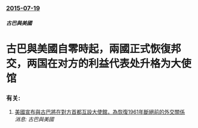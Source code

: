 ### [2015-07-19](/news/2015/07/19/index.md)

##### 古巴與美國
# 古巴與美國自零時起，兩國正式恢復邦交，两国在对方的利益代表处升格为大使馆




### 有关:

1. [美國宣布與古巴將在對方首都互設大使館，為恢復1961年斷絕前的外交關係](/news/2015/07/1/美國宣布與古巴將在對方首都互設大使館-為恢復1961年斷絕前的外交關係.md) _消息: 古巴與美國_
